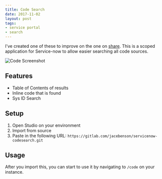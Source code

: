 ```yaml
---
title: Code Search
date: 2017-11-02
layout: post
tags:
- service portal
- search
---
```

I've created one of these to improve on the one on [share](https://share.servicenow.com).  This is a scoped application for Service-now to allow easier searching all code sources.

![Code Screenshot](/uploads/code-search.png)

<!--more-->

## Features

- Table of Contents of results
- Inline code that is found
- Sys ID Search

## Setup

  1. Open Studio on your environment
  1. Import from source
  1. Paste in the following URL: `https://gitlab.com/jacebenson/servicenow-codesearch.git`

## Usage

After you import this, you can start to use it by navigating to `/code` on your instance.